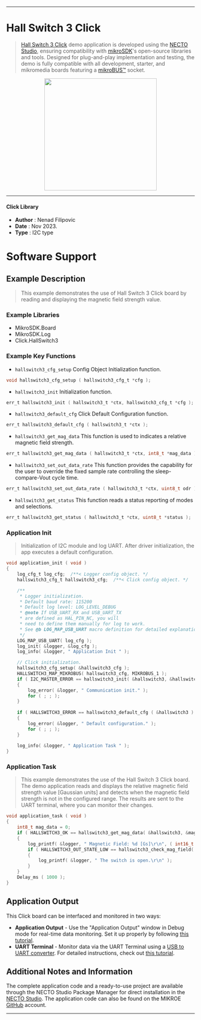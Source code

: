 
---
# Hall Switch 3 Click

> [Hall Switch 3 Click](https://www.mikroe.com/?pid_product=MIKROE-6017) demo application is developed using
the [NECTO Studio](https://www.mikroe.com/necto), ensuring compatibility with [mikroSDK](https://www.mikroe.com/mikrosdk)'s
open-source libraries and tools. Designed for plug-and-play implementation and testing, the demo is fully compatible with
all development, starter, and mikromedia boards featuring a [mikroBUS&trade;](https://www.mikroe.com/mikrobus) socket.

<p align="center">
  <img src="https://www.mikroe.com/?pid_product=MIKROE-6017&image=1" height=300px>
</p>

---

#### Click Library

- **Author**        : Nenad Filipovic
- **Date**          : Nov 2023.
- **Type**          : I2C type

# Software Support

## Example Description

> This example demonstrates the use of Hall Switch 3 Click board 
> by reading and displaying the magnetic field strength value.

### Example Libraries

- MikroSDK.Board
- MikroSDK.Log
- Click.HallSwitch3

### Example Key Functions

- `hallswitch3_cfg_setup` Config Object Initialization function.
```c
void hallswitch3_cfg_setup ( hallswitch3_cfg_t *cfg );
```

- `hallswitch3_init` Initialization function.
```c
err_t hallswitch3_init ( hallswitch3_t *ctx, hallswitch3_cfg_t *cfg );
```

- `hallswitch3_default_cfg` Click Default Configuration function.
```c
err_t hallswitch3_default_cfg ( hallswitch3_t *ctx );
```

- `hallswitch3_get_mag_data` This function is used to indicates a relative magnetic field strength.
```c
err_t hallswitch3_get_mag_data ( hallswitch3_t *ctx, int8_t *mag_data );
```

- `hallswitch3_set_out_data_rate` This function provides the capability for the user to override the fixed sample rate controlling the sleep-compare-Vout cycle time.
```c
err_t hallswitch3_set_out_data_rate ( hallswitch3_t *ctx, uint8_t odr );
```

- `hallswitch3_get_status` This function reads a status reporting of modes and selections.
```c
err_t hallswitch3_get_status ( hallswitch3_t *ctx, uint8_t *status );
```

### Application Init

> Initialization of I2C module and log UART.
> After driver initialization, the app executes a default configuration.

```c
void application_init ( void ) 
{
    log_cfg_t log_cfg;  /**< Logger config object. */
    hallswitch3_cfg_t hallswitch3_cfg;  /**< Click config object. */

    /** 
     * Logger initialization.
     * Default baud rate: 115200
     * Default log level: LOG_LEVEL_DEBUG
     * @note If USB_UART_RX and USB_UART_TX 
     * are defined as HAL_PIN_NC, you will 
     * need to define them manually for log to work. 
     * See @b LOG_MAP_USB_UART macro definition for detailed explanation.
     */
    LOG_MAP_USB_UART( log_cfg );
    log_init( &logger, &log_cfg );
    log_info( &logger, " Application Init " );

    // Click initialization.
    hallswitch3_cfg_setup( &hallswitch3_cfg );
    HALLSWITCH3_MAP_MIKROBUS( hallswitch3_cfg, MIKROBUS_1 );
    if ( I2C_MASTER_ERROR == hallswitch3_init( &hallswitch3, &hallswitch3_cfg ) ) 
    {
        log_error( &logger, " Communication init." );
        for ( ; ; );
    }
    
    if ( HALLSWITCH3_ERROR == hallswitch3_default_cfg ( &hallswitch3 ) )
    {
        log_error( &logger, " Default configuration." );
        for ( ; ; );
    }
    
    log_info( &logger, " Application Task " );
}
```

### Application Task

> This example demonstrates the use of the Hall Switch 3 Click board.
> The demo application reads and displays the relative magnetic field strength value [Gaussian units] 
> and detects when the magnetic field strength is not in the configured range. 
> The results are sent to the UART terminal, where you can monitor their changes.

```c
void application_task ( void ) 
{
    int8_t mag_data = 0;
    if ( HALLSWITCH3_OK == hallswitch3_get_mag_data( &hallswitch3, &mag_data ) )
    {
        log_printf( &logger, " Magnetic Field: %d [Gs]\r\n", ( int16_t ) mag_data );
        if ( HALLSWITCH3_OUT_STATE_LOW == hallswitch3_check_mag_field( &hallswitch3 ) )
        {
            log_printf( &logger, " The switch is open.\r\n" );
        }
    }
    Delay_ms ( 1000 );
}
```

## Application Output

This Click board can be interfaced and monitored in two ways:
- **Application Output** - Use the "Application Output" window in Debug mode for real-time data monitoring.
Set it up properly by following [this tutorial](https://www.youtube.com/watch?v=ta5yyk1Woy4).
- **UART Terminal** - Monitor data via the UART Terminal using
a [USB to UART converter](https://www.mikroe.com/click/interface/usb?interface*=uart,uart). For detailed instructions,
check out [this tutorial](https://help.mikroe.com/necto/v2/Getting%20Started/Tools/UARTTerminalTool).

## Additional Notes and Information

The complete application code and a ready-to-use project are available through the NECTO Studio Package Manager for 
direct installation in the [NECTO Studio](https://www.mikroe.com/necto). The application code can also be found on
the MIKROE [GitHub](https://github.com/MikroElektronika/mikrosdk_click_v2) account.

---
